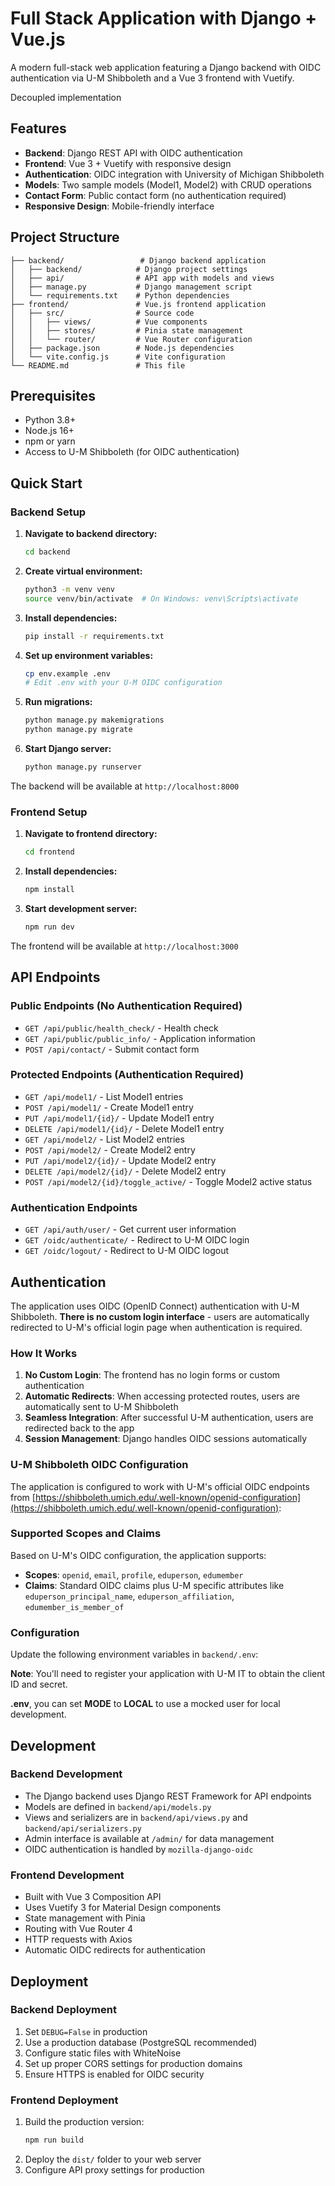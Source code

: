 # Full Stack Application with Django + Vue.js

A modern full-stack web application featuring a Django backend with OIDC authentication via U-M Shibboleth and a Vue 3 frontend with Vuetify.

Decoupled implementation

## Features

- **Backend**: Django REST API with OIDC authentication
- **Frontend**: Vue 3 + Vuetify with responsive design
- **Authentication**: OIDC integration with University of Michigan Shibboleth
- **Models**: Two sample models (Model1, Model2) with CRUD operations
- **Contact Form**: Public contact form (no authentication required)
- **Responsive Design**: Mobile-friendly interface

## Project Structure

```
├── backend/                 # Django backend application
│   ├── backend/            # Django project settings
│   ├── api/                # API app with models and views
│   ├── manage.py           # Django management script
│   └── requirements.txt    # Python dependencies
├── frontend/               # Vue.js frontend application
│   ├── src/                # Source code
│   │   ├── views/          # Vue components
│   │   ├── stores/         # Pinia state management
│   │   └── router/         # Vue Router configuration
│   ├── package.json        # Node.js dependencies
│   └── vite.config.js      # Vite configuration
└── README.md               # This file
```

## Prerequisites

- Python 3.8+
- Node.js 16+
- npm or yarn
- Access to U-M Shibboleth (for OIDC authentication)

## Quick Start

### Backend Setup

1. **Navigate to backend directory:**
   ```bash
   cd backend
   ```

2. **Create virtual environment:**
   ```bash
   python3 -m venv venv
   source venv/bin/activate  # On Windows: venv\Scripts\activate
   ```

3. **Install dependencies:**
   ```bash
   pip install -r requirements.txt
   ```

4. **Set up environment variables:**
   ```bash
   cp env.example .env
   # Edit .env with your U-M OIDC configuration
   ```

5. **Run migrations:**
   ```bash
   python manage.py makemigrations
   python manage.py migrate
   ```

6. **Start Django server:**
   ```bash
   python manage.py runserver
   ```

The backend will be available at `http://localhost:8000`

### Frontend Setup

1. **Navigate to frontend directory:**
   ```bash
   cd frontend
   ```

2. **Install dependencies:**
   ```bash
   npm install
   ```

3. **Start development server:**
   ```bash
   npm run dev
   ```

The frontend will be available at `http://localhost:3000`

## API Endpoints

### Public Endpoints (No Authentication Required)
- `GET /api/public/health_check/` - Health check
- `GET /api/public/public_info/` - Application information
- `POST /api/contact/` - Submit contact form

### Protected Endpoints (Authentication Required)
- `GET /api/model1/` - List Model1 entries
- `POST /api/model1/` - Create Model1 entry
- `PUT /api/model1/{id}/` - Update Model1 entry
- `DELETE /api/model1/{id}/` - Delete Model1 entry
- `GET /api/model2/` - List Model2 entries
- `POST /api/model2/` - Create Model2 entry
- `PUT /api/model2/{id}/` - Update Model2 entry
- `DELETE /api/model2/{id}/` - Delete Model2 entry
- `POST /api/model2/{id}/toggle_active/` - Toggle Model2 active status

### Authentication Endpoints
- `GET /api/auth/user/` - Get current user information
- `GET /oidc/authenticate/` - Redirect to U-M OIDC login
- `GET /oidc/logout/` - Redirect to U-M OIDC logout

## Authentication

The application uses OIDC (OpenID Connect) authentication with U-M Shibboleth. **There is no custom login interface** - users are automatically redirected to U-M's official login page when authentication is required.

### How It Works

1. **No Custom Login**: The frontend has no login forms or custom authentication
2. **Automatic Redirects**: When accessing protected routes, users are automatically sent to U-M Shibboleth
3. **Seamless Integration**: After successful U-M authentication, users are redirected back to the app
4. **Session Management**: Django handles OIDC sessions automatically

### U-M Shibboleth OIDC Configuration

The application is configured to work with U-M's official OIDC endpoints from [https://shibboleth.umich.edu/.well-known/openid-configuration](https://shibboleth.umich.edu/.well-known/openid-configuration):


### Supported Scopes and Claims

Based on U-M's OIDC configuration, the application supports:
- **Scopes**: `openid`, `email`, `profile`, `eduperson`, `edumember`
- **Claims**: Standard OIDC claims plus U-M specific attributes like `eduperson_principal_name`, `eduperson_affiliation`, `edumember_is_member_of`

### Configuration

Update the following environment variables in `backend/.env`:


**Note**: You'll need to register your application with U-M IT to obtain the client ID and secret.

**.env**, you can set **MODE** to **LOCAL** to use a mocked user for local development.

## Development

### Backend Development

- The Django backend uses Django REST Framework for API endpoints
- Models are defined in `backend/api/models.py`
- Views and serializers are in `backend/api/views.py` and `backend/api/serializers.py`
- Admin interface is available at `/admin/` for data management
- OIDC authentication is handled by `mozilla-django-oidc`

### Frontend Development

- Built with Vue 3 Composition API
- Uses Vuetify 3 for Material Design components
- State management with Pinia
- Routing with Vue Router 4
- HTTP requests with Axios
- Automatic OIDC redirects for authentication

## Deployment

### Backend Deployment

1. Set `DEBUG=False` in production
2. Use a production database (PostgreSQL recommended)
3. Configure static files with WhiteNoise
4. Set up proper CORS settings for production domains
5. Ensure HTTPS is enabled for OIDC security

### Frontend Deployment

1. Build the production version:
   ```bash
   npm run build
   ```
2. Deploy the `dist/` folder to your web server
3. Configure API proxy settings for production
